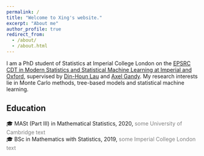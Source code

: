 ```yaml
---
permalink: /
title: "Welcome to Xing's website."
excerpt: "About me"
author_profile: true
redirect_from: 
  - /about/
  - /about.html
---
```


I am a PhD student of Statistics at Imperial College London on the [EPSRC CDT in Modern Statistics and Statistical Machine Learning at Imperial and Oxford](https://statml.io/), supervised by [Din-Houn Lau](http://wwwf.imperial.ac.uk/~fdl06/) and [Axel Gandy](https://wwwf.imperial.ac.uk/~agandy/). My research interests lie in Monte Carlo methods, tree-based models and statistical machine learning.



## Education
:mortar_board: MASt (Part III) in Mathematical Statistics, 2020, <span style="color:grey">some University of Cambridge text</span> \
:mortar_board: BSc in Mathematics with Statistics, 2019, <span style="color:grey">some Imperial College London text</span>
